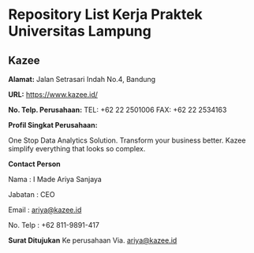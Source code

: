 # Repository List Kerja Praktek Universitas Lampung

## Kazee
**Alamat:**
Jalan Setrasari Indah No.4, Bandung

**URL:** https://www.kazee.id/

**No. Telp. Perusahaan:**
TEL: +62 22 2501006
FAX: +62 22 2534163

**Profil Singkat Perusahaan:**

One Stop Data Analytics Solution. Transform your business better. Kazee simplify everything that looks so complex.

**Contact Person**

Nama : I Made Ariya Sanjaya

Jabatan : CEO

Email : ariya@kazee.id

No. Telp : +62 811-9891-417

**Surat Ditujukan**
Ke perusahaan Via. ariya@kazee.id
